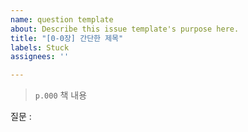 ```yaml
---
name: question template
about: Describe this issue template's purpose here.
title: "[0-0장] 간단한 제목"
labels: Stuck
assignees: ''

---
```


> `p.000` 책 내용

질문 :
